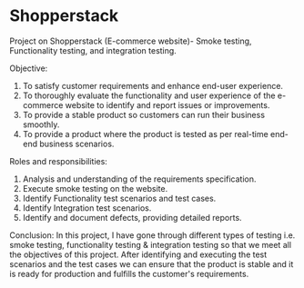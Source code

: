 # Shopperstack
Project on Shopperstack (E-commerce website)- Smoke testing, Functionality testing, and integration testing.

Objective:
1. To satisfy customer requirements and enhance end-user experience.
2. To thoroughly evaluate the functionality and user experience of the e-commerce website to identify and report issues or improvements.
3. To provide a stable product so customers can run their business smoothly.
4. To provide a product where the product is tested as per real-time end-end business scenarios.

Roles and responsibilities:
1. Analysis and understanding of the requirements specification.
2. Execute smoke testing on the website.
3. Identify Functionality test scenarios and test cases.
4. Identify Integration test scenarios.
5. Identify and document defects, providing detailed reports.

Conclusion:
In this project, I have gone through different types of testing i.e. smoke testing, functionality testing & integration testing so that we meet all the objectives of this project. After identifying and executing the test scenarios and the test cases we can ensure that the product is stable and it is ready for production and fulfills the customer's requirements.
